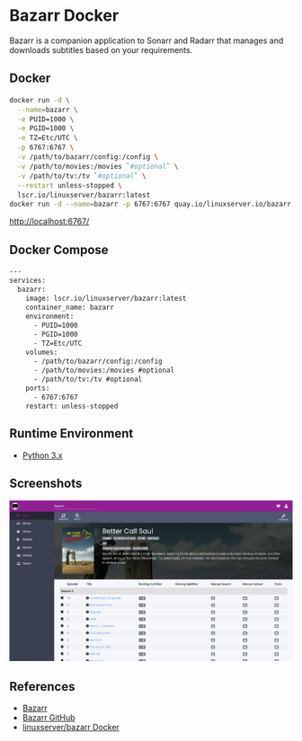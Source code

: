 # Bazarr Docker

Bazarr is a companion application to Sonarr and Radarr that manages and downloads subtitles based on your requirements.

## Docker
```sh
docker run -d \
  --name=bazarr \
  -e PUID=1000 \
  -e PGID=1000 \
  -e TZ=Etc/UTC \
  -p 6767:6767 \
  -v /path/to/bazarr/config:/config \
  -v /path/to/movies:/movies `#optional` \
  -v /path/to/tv:/tv `#optional` \
  --restart unless-stopped \
  lscr.io/linuxserver/bazarr:latest
docker run -d --name=bazarr -p 6767:6767 quay.io/linuxserver.io/bazarr
```
[http://localhost:6767/](http://localhost:6767/)

## Docker Compose
```
---
services:
  bazarr:
    image: lscr.io/linuxserver/bazarr:latest
    container_name: bazarr
    environment:
      - PUID=1000
      - PGID=1000
      - TZ=Etc/UTC
    volumes:
      - /path/to/bazarr/config:/config
      - /path/to/movies:/movies #optional
      - /path/to/tv:/tv #optional
    ports:
      - 6767:6767
    restart: unless-stopped
```

## Runtime Environment
- [Python 3.x](https://www.python.org/downloads/)

## Screenshots
![](https://github.com/morpheus65535/bazarr/raw/master/screenshot/bazarr-screenshot.png?raw=true)

## References
- [Bazarr](https://www.bazarr.media/)
- [Bazarr GitHub](https://github.com/morpheus65535/bazarr)
- [linuxserver/bazarr Docker](https://docs.linuxserver.io/images/docker-bazarr/)